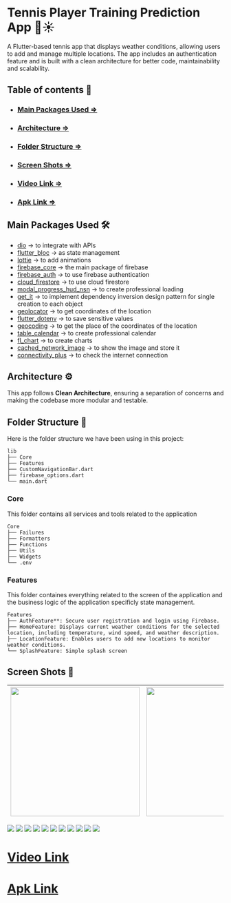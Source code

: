 # Tennis Player Training Prediction App 🎾☀️

A Flutter-based tennis app that displays weather conditions, allowing users to add and manage multiple locations. The app includes an authentication feature and is built with a clean architecture for better code, maintainability and scalability.

## Table of contents 📑

- ### [Main Packages Used =>](#main-packages-used)
- ### [Architecture =>](#architecture)
- ### [Folder Structure =>](#folder-structure)
- ### [Screen Shots =>](#screen-shots)
- ### [Video Link =>](#video-link)
- ### [Apk Link =>](#apk-link)

## Main Packages Used 🛠

- [dio](https://pub.dev/packages/dio) -> to integrate with APIs
- [flutter_bloc](https://pub.dev/packages/flutter_bloc) -> as state management
- [lottie](https://pub.dev/packages/lottie) -> to add animations
- [firebase_core](https://pub.dev/packages/firebase_core) -> the main package of firebase
- [firebase_auth](https://pub.dev/packages/firebase_auth) -> to use firebase authentication
- [cloud_firestore](https://pub.dev/packages/cloud_firestore) -> to use cloud firestore
- [modal_progress_hud_nsn](https://pub.dev/packages/modal_progress_hud_nsn) -> to create professional loading
- [get_it](https://pub.dev/packages/get_it) -> to implement dependency inversion design pattern for single creation to each object
- [geolocator](https://pub.dev/packages/geolocator) -> to get coordinates of the location
- [flutter_dotenv](https://pub.dev/packages/flutter_dotenv) -> to save sensitive values
- [geocoding](https://pub.dev/packages/geocoding) -> to get the place of the coordinates of the location
- [table_calendar](https://pub.dev/packages/table_calendar) -> to create professional calendar
- [fl_chart](https://pub.dev/packages/fl_chart) -> to create charts
- [cached_network_image](https://pub.dev/packages/cached_network_image) -> to show the image and store it
- [connectivity_plus](https://pub.dev/packages/connectivity_plus) -> to check the internet connection

## Architecture ⚙

This app follows **Clean Architecture**, ensuring a separation of concerns and making the codebase more modular and testable.

## Folder Structure 📂

Here is the folder structure we have been using in this project:

```
lib
├── Core
├── Features
├── CustomNavigationBar.dart
├── firebase_options.dart
└── main.dart
```

### Core

This folder contains all services and tools related to the application

```
Core
├── Failures
├── Formatters
├── Functions
├── Utils
├── Widgets
└── .env
```

### Features

This folder containes everything related to the screen of the application and the business logic of the application specificly state management.

```
Features
├── AuthFeature**: Secure user registration and login using Firebase.
├── HomeFeature: Displays current weather conditions for the selected location, including temperature, wind speed, and weather description.
├── LocationFeature: Enables users to add new locations to monitor weather conditions.
└── SplashFeature: Simple splash screen
```

## Screen Shots 📸

|<img src="https://github.com/zeyadali06/TennisApp/blob/main/ScreenShots/Screenshot_1732995507.png" width="300"> | <img src="https://github.com/zeyadali06/TennisApp/blob/main/ScreenShots/Screenshot_1732995507.png" width="300">|<img src="https://github.com/zeyadali06/TennisApp/blob/main/ScreenShots/Screenshot_1732995507.png" width="300">|
---|---|---




![](/ScreenShots/Screenshot_1732995507.png)
![](/ScreenShots/Screenshot_1732995522.png)
![](/ScreenShots/Screenshot_1732995538.png)
![](/ScreenShots/Screenshot_1732995556.png)
![](/ScreenShots/Screenshot_1732995561.png)
![](/ScreenShots/Screenshot_1732996123.png)
![](/ScreenShots/Screenshot_1732996163.png)
![](/ScreenShots/Screenshot_1732996172.png)
![](/ScreenShots/Screenshot_1732996176.png)
![](/ScreenShots/Screenshot_1732996183.png)
![](/ScreenShots/Screenshot_1732996254.png)

# [Video Link](https://drive.google.com/file/d/1x6cjlIgZXG7CABhK7s3l8UVLTrnbKH-g/view?usp=sharing)

# [Apk Link](https://drive.google.com/file/d/15FCHU3Yde7MDqUIL2rgiKEf6e7xnpSOS/view?usp=sharing)
